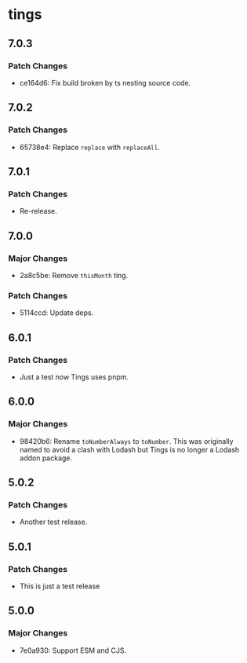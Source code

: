 # tings

## 7.0.3

### Patch Changes

- ce164d6: Fix build broken by ts nesting source code.

## 7.0.2

### Patch Changes

- 65738e4: Replace `replace` with `replaceAll`.

## 7.0.1

### Patch Changes

- Re-release.

## 7.0.0

### Major Changes

- 2a8c5be: Remove `thisMonth` ting.

### Patch Changes

- 5114ccd: Update deps.

## 6.0.1

### Patch Changes

- Just a test now Tings uses pnpm.

## 6.0.0

### Major Changes

- 98420b6: Rename `toNumberAlways` to `toNumber`. This was originally named to
  avoid a clash with Lodash but Tings is no longer a Lodash addon package.

## 5.0.2

### Patch Changes

- Another test release.

## 5.0.1

### Patch Changes

- This is just a test release

## 5.0.0

### Major Changes

- 7e0a930: Support ESM and CJS.
